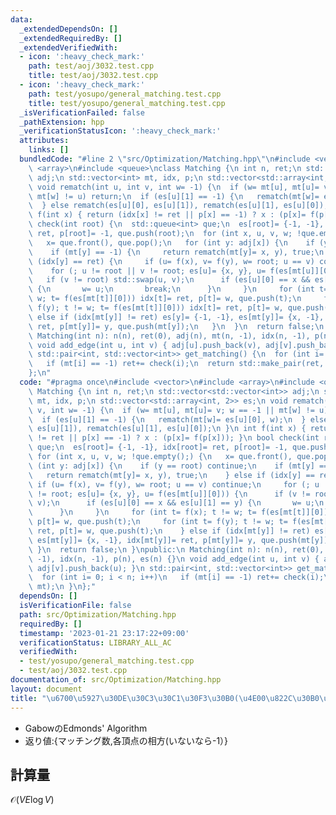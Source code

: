 ```yaml
---
data:
  _extendedDependsOn: []
  _extendedRequiredBy: []
  _extendedVerifiedWith:
  - icon: ':heavy_check_mark:'
    path: test/aoj/3032.test.cpp
    title: test/aoj/3032.test.cpp
  - icon: ':heavy_check_mark:'
    path: test/yosupo/general_matching.test.cpp
    title: test/yosupo/general_matching.test.cpp
  _isVerificationFailed: false
  _pathExtension: hpp
  _verificationStatusIcon: ':heavy_check_mark:'
  attributes:
    links: []
  bundledCode: "#line 2 \"src/Optimization/Matching.hpp\"\n#include <vector>\n#include\
    \ <array>\n#include <queue>\nclass Matching {\n int n, ret;\n std::vector<std::vector<int>>\
    \ adj;\n std::vector<int> mt, idx, p;\n std::vector<std::array<int, 2>> es;\n\
    \ void rematch(int u, int v, int w= -1) {\n  if (w= mt[u], mt[u]= v; w == -1 ||\
    \ mt[w] != u) return;\n  if (es[u][1] == -1) {\n   rematch(mt[w]= es[u][0], w);\n\
    \  } else rematch(es[u][0], es[u][1]), rematch(es[u][1], es[u][0]);\n }\n int\
    \ f(int x) { return (idx[x] != ret || p[x] == -1) ? x : (p[x]= f(p[x])); }\n bool\
    \ check(int root) {\n  std::queue<int> que;\n  es[root]= {-1, -1}, idx[root]=\
    \ ret, p[root]= -1, que.push(root);\n  for (int x, u, v, w; !que.empty();) {\n\
    \   x= que.front(), que.pop();\n   for (int y: adj[x]) {\n    if (y == root) continue;\n\
    \    if (mt[y] == -1) {\n     return rematch(mt[y]= x, y), true;\n    } else if\
    \ (idx[y] == ret) {\n     if (u= f(x), v= f(y), w= root; u == v) continue;\n \
    \    for (; u != root || v != root; es[u]= {x, y}, u= f(es[mt[u]][0])) {\n   \
    \   if (v != root) std::swap(u, v);\n      if (es[u][0] == x && es[u][1] == y)\
    \ {\n       w= u;\n       break;\n      }\n     }\n     for (int t= f(x); t !=\
    \ w; t= f(es[mt[t]][0])) idx[t]= ret, p[t]= w, que.push(t);\n     for (int t=\
    \ f(y); t != w; t= f(es[mt[t]][0])) idx[t]= ret, p[t]= w, que.push(t);\n    }\
    \ else if (idx[mt[y]] != ret) es[y]= {-1, -1}, es[mt[y]]= {x, -1}, idx[mt[y]]=\
    \ ret, p[mt[y]]= y, que.push(mt[y]);\n   }\n  }\n  return false;\n }\npublic:\n\
    \ Matching(int n): n(n), ret(0), adj(n), mt(n, -1), idx(n, -1), p(n), es(n) {}\n\
    \ void add_edge(int u, int v) { adj[u].push_back(v), adj[v].push_back(u); }\n\
    \ std::pair<int, std::vector<int>> get_matching() {\n  for (int i= 0; i < n; i++)\n\
    \   if (mt[i] == -1) ret+= check(i);\n  return std::make_pair(ret, mt);\n }\n\
    };\n"
  code: "#pragma once\n#include <vector>\n#include <array>\n#include <queue>\nclass\
    \ Matching {\n int n, ret;\n std::vector<std::vector<int>> adj;\n std::vector<int>\
    \ mt, idx, p;\n std::vector<std::array<int, 2>> es;\n void rematch(int u, int\
    \ v, int w= -1) {\n  if (w= mt[u], mt[u]= v; w == -1 || mt[w] != u) return;\n\
    \  if (es[u][1] == -1) {\n   rematch(mt[w]= es[u][0], w);\n  } else rematch(es[u][0],\
    \ es[u][1]), rematch(es[u][1], es[u][0]);\n }\n int f(int x) { return (idx[x]\
    \ != ret || p[x] == -1) ? x : (p[x]= f(p[x])); }\n bool check(int root) {\n  std::queue<int>\
    \ que;\n  es[root]= {-1, -1}, idx[root]= ret, p[root]= -1, que.push(root);\n \
    \ for (int x, u, v, w; !que.empty();) {\n   x= que.front(), que.pop();\n   for\
    \ (int y: adj[x]) {\n    if (y == root) continue;\n    if (mt[y] == -1) {\n  \
    \   return rematch(mt[y]= x, y), true;\n    } else if (idx[y] == ret) {\n    \
    \ if (u= f(x), v= f(y), w= root; u == v) continue;\n     for (; u != root || v\
    \ != root; es[u]= {x, y}, u= f(es[mt[u]][0])) {\n      if (v != root) std::swap(u,\
    \ v);\n      if (es[u][0] == x && es[u][1] == y) {\n       w= u;\n       break;\n\
    \      }\n     }\n     for (int t= f(x); t != w; t= f(es[mt[t]][0])) idx[t]= ret,\
    \ p[t]= w, que.push(t);\n     for (int t= f(y); t != w; t= f(es[mt[t]][0])) idx[t]=\
    \ ret, p[t]= w, que.push(t);\n    } else if (idx[mt[y]] != ret) es[y]= {-1, -1},\
    \ es[mt[y]]= {x, -1}, idx[mt[y]]= ret, p[mt[y]]= y, que.push(mt[y]);\n   }\n \
    \ }\n  return false;\n }\npublic:\n Matching(int n): n(n), ret(0), adj(n), mt(n,\
    \ -1), idx(n, -1), p(n), es(n) {}\n void add_edge(int u, int v) { adj[u].push_back(v),\
    \ adj[v].push_back(u); }\n std::pair<int, std::vector<int>> get_matching() {\n\
    \  for (int i= 0; i < n; i++)\n   if (mt[i] == -1) ret+= check(i);\n  return std::make_pair(ret,\
    \ mt);\n }\n};"
  dependsOn: []
  isVerificationFile: false
  path: src/Optimization/Matching.hpp
  requiredBy: []
  timestamp: '2023-01-21 23:17:22+09:00'
  verificationStatus: LIBRARY_ALL_AC
  verifiedWith:
  - test/yosupo/general_matching.test.cpp
  - test/aoj/3032.test.cpp
documentation_of: src/Optimization/Matching.hpp
layout: document
title: "\u6700\u5927\u30DE\u30C3\u30C1\u30F3\u30B0(\u4E00\u822C\u30B0\u30E9\u30D5)"
---
```

 -  GabowのEdmonds' Algorithm
 -  返り値:{マッチング数,各頂点の相方(いないなら-1）}

## 計算量
$\mathcal{O}(VE \log V)$